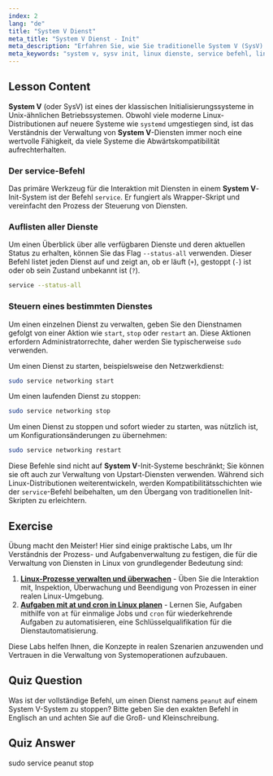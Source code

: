 ```yaml
---
index: 2
lang: "de"
title: "System V Dienst"
meta_title: "System V Dienst - Init"
meta_description: "Erfahren Sie, wie Sie traditionelle System V (SysV) Dienste in Linux verwalten. Diese Anleitung behandelt die Verwendung des `service`-Befehls zum Auflisten, Starten, Stoppen und Neustarten von Diensten unter einem System V Init-System."
meta_keywords: "system v, sysv init, linux dienste, service befehl, linux dienste verwalten, dienst starten, dienst stoppen, dienst neu starten, linux system v"
---
```


## Lesson Content

**System V** (oder SysV) ist eines der klassischen Initialisierungssysteme in Unix-ähnlichen Betriebssystemen. Obwohl viele moderne Linux-Distributionen auf neuere Systeme wie `systemd` umgestiegen sind, ist das Verständnis der Verwaltung von **System V**-Diensten immer noch eine wertvolle Fähigkeit, da viele Systeme die Abwärtskompatibilität aufrechterhalten.

### Der service-Befehl

Das primäre Werkzeug für die Interaktion mit Diensten in einem **System V**-Init-System ist der Befehl `service`. Er fungiert als Wrapper-Skript und vereinfacht den Prozess der Steuerung von Diensten.

### Auflisten aller Dienste

Um einen Überblick über alle verfügbaren Dienste und deren aktuellen Status zu erhalten, können Sie das Flag `--status-all` verwenden. Dieser Befehl listet jeden Dienst auf und zeigt an, ob er läuft (`+`), gestoppt (`-`) ist oder ob sein Zustand unbekannt ist (`?`).

```bash
service --status-all
```

### Steuern eines bestimmten Dienstes

Um einen einzelnen Dienst zu verwalten, geben Sie den Dienstnamen gefolgt von einer Aktion wie `start`, `stop` oder `restart` an. Diese Aktionen erfordern Administratorrechte, daher werden Sie typischerweise `sudo` verwenden.

Um einen Dienst zu starten, beispielsweise den Netzwerkdienst:

```bash
sudo service networking start
```

Um einen laufenden Dienst zu stoppen:

```bash
sudo service networking stop
```

Um einen Dienst zu stoppen und sofort wieder zu starten, was nützlich ist, um Konfigurationsänderungen zu übernehmen:

```bash
sudo service networking restart
```

Diese Befehle sind nicht auf **System V**-Init-Systeme beschränkt; Sie können sie oft auch zur Verwaltung von Upstart-Diensten verwenden. Während sich Linux-Distributionen weiterentwickeln, werden Kompatibilitätsschichten wie der `service`-Befehl beibehalten, um den Übergang von traditionellen Init-Skripten zu erleichtern.

## Exercise

Übung macht den Meister! Hier sind einige praktische Labs, um Ihr Verständnis der Prozess- und Aufgabenverwaltung zu festigen, die für die Verwaltung von Diensten in Linux von grundlegender Bedeutung sind:

1. **[Linux-Prozesse verwalten und überwachen](https://labex.io/de/labs/comptia-manage-and-monitor-linux-processes-590864)** - Üben Sie die Interaktion mit, Inspektion, Überwachung und Beendigung von Prozessen in einer realen Linux-Umgebung.
2. **[Aufgaben mit at und cron in Linux planen](https://labex.io/de/labs/comptia-schedule-tasks-with-at-and-cron-in-linux-590870)** - Lernen Sie, Aufgaben mithilfe von `at` für einmalige Jobs und `cron` für wiederkehrende Aufgaben zu automatisieren, eine Schlüsselqualifikation für die Dienstautomatisierung.

Diese Labs helfen Ihnen, die Konzepte in realen Szenarien anzuwenden und Vertrauen in die Verwaltung von Systemoperationen aufzubauen.

## Quiz Question

Was ist der vollständige Befehl, um einen Dienst namens `peanut` auf einem System V-System zu stoppen? Bitte geben Sie den exakten Befehl in Englisch an und achten Sie auf die Groß- und Kleinschreibung.

## Quiz Answer

sudo service peanut stop
